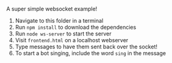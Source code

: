 A super simple websocket example!

1. Navigate to this folder in a terminal
2. Run `npm install` to download the dependencies
3. Run `node ws-server` to start the server
4. Visit `frontend.html` on a localhost webserver
5. Type messages to have them sent back over the socket!
6. To start a bot singing, include the word `sing` in the message
